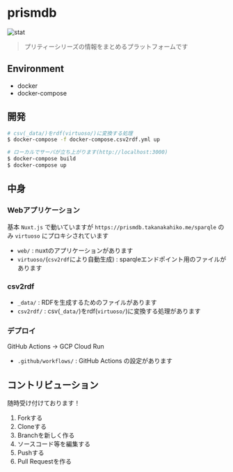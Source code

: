 # prismdb

![stat](https://img.shields.io/badge/dynamic/json.svg?label=stat&query=%24.results.bindings%5B%3A1%5D.stat.value&url=https%3a%2f%2fprismdb%2etakanakahiko%2eme%2fsparql%3fquery%3dPREFIX%2520rdf%253a%2520%253chttp%253a%252f%252fwww%252ew3%252eorg%252f1999%252f02%252f22%252drdf%252dsyntax%252dns%2523%253e%250d%250aPREFIX%2520prism%253a%2520%253chttps%253a%252f%252fprismdb%252etakanakahiko%252eme%252fprism%252dschema%252ettl%2523%253e%250d%250aSELECT%2520%2528group_concat%2528concat%2528%2527%2520%2527%252c%2520str%2528%253fcnt%2529%252c%2520%2527%2520%2527%252c%2520strafter%2528str%2528%253fo%2529%252c%2520%2527%2523%2527%2529%252c%2520%2527s%2527%2529%253b%2520separator%253d%2527%252c%2527%2529%2520as%2520%253fstat%2529%2520WHERE%2520%257b%2520SELECT%2520%253fo%2520%2528COUNT%2528%253fs%2529%2520AS%2520%253fcnt%2529%2520WHERE%2520%257b%2520%253fs%2520rdf%253atype%2520%253fo%2520FILTER%2520%2528%253fo%2520IN%2520%2528prism%253aCharacter%252c%2520prism%253aEpisode%252c%2520prism%253aSong%252c%2520prism%253aLive%252c%2520prism%253aItem%252c%2520prism%253aShop%252c%2520%2520prism%253aTeam%2529%2529%257d%2520GROUP%2520BY%2520%253fo%2520%257d%26format%3dapplication%2fjson&color=ffaad7)

> プリティーシリーズの情報をまとめるプラットフォームです

## Environment

- docker
- docker-compose

## 開発

```bash
# csv(_data/)をrdf(virtuoso/)に変換する処理
$ docker-compose -f docker-compose.csv2rdf.yml up

# ローカルでサーバが立ち上がります(http://localhost:3000)
$ docker-compose build
$ docker-compose up
```

## 中身

### Webアプリケーション

基本 `Nuxt.js` で動いていますが `https://prismdb.takanakahiko.me/sparqle` のみ `virtuoso` にプロキシされています

- `web/` : nuxtのアプリケーションがあります
- `virtuoso/`(`csv2rdf`により自動生成) : sparqleエンドポイント用のファイルがあります

### csv2rdf

- `_data/` : RDFを生成するためのファイルがあります
- `csv2rdf/` : csv(`_data/`)をrdf(`virtuoso/`)に変換する処理があります

### デプロイ

GitHub Actions -> GCP Cloud Run

- `.github/workflows/` : GitHub Actions の設定があります

## コントリビューション

随時受け付けております！

1. Forkする
2. Cloneする
3. Branchを新しく作る
4. ソースコード等を編集する
5. Pushする
6. Pull Requestを作る
